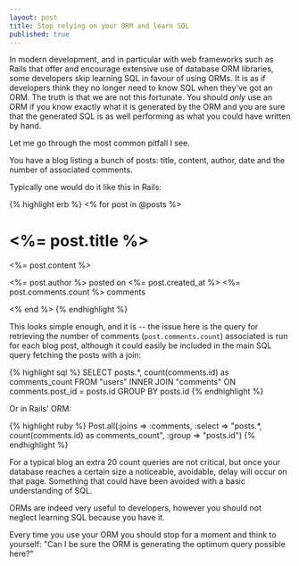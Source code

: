 ```yaml
---
layout: post
title: Stop relying on your ORM and learn SQL
published: true
---
```


In modern development, and in particular with web frameworks such as Rails that offer and encourage extensive use of database ORM libraries, some developers skip learning SQL in favour of using ORMs. It is as if developers think they no longer need to know SQL when they've got an ORM. The truth is that we are not this fortunate. You should *only* use an ORM if you know exactly what it is generated by the ORM and you are sure that the generated SQL is as well performing as what you could have written by hand.

Let me go through the most common pitfall I see.

You have a blog listing a bunch of posts: title, content, author, date and the number of associated comments. 

Typically one would do it like this in Rails:

{% highlight erb %}
<% for post in @posts %>
  <h1><%= post.title %></h1>
  <p><%= post.content %></p>
  <p>
    <%= post.author %> posted on <%= post.created_at %>
    <%= post.comments.count %> comments
  </p>
<% end %>
{% endhighlight %}

This looks simple enough, and it is -- the issue here is the query for retrieving the number of comments (`post.comments.count`) associated is run for each blog post, although it could easily be included in the main SQL query fetching the posts with a join:

{% highlight sql %}
SELECT posts.*, count(comments.id) as comments_count FROM "users" INNER JOIN "comments" ON comments.post_id = posts.id GROUP BY posts.id
{% endhighlight %}

Or in Rails' ORM:

{% highlight ruby %}
Post.all(:joins => :comments, :select => "posts.*, count(comments.id) as comments_count", :group => "posts.id")
{% endhighlight %}

For a typical blog an extra 20 count queries are not critical, but once your database reaches a certain size a noticeable, avoidable, delay will occur on that page. Something that could have been avoided with a basic understanding of SQL.

ORMs are indeed very useful to developers, however you should not neglect learning SQL because you have it.

Every time you use your ORM you should stop for a moment and think to yourself: "Can I be sure the ORM is generating the optimum query possible here?"
